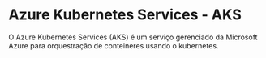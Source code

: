  # Azure Kubernetes Services - AKS
 
 O Azure Kubernetes Services (AKS) é um serviço gerenciado da Microsoft Azure para orquestração de conteineres usando o kubernetes.